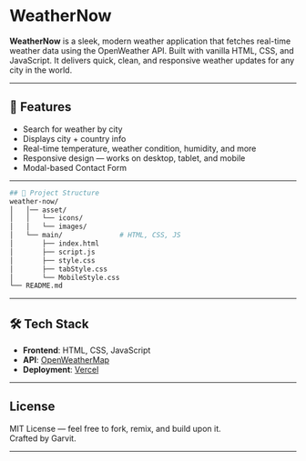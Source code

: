 #  WeatherNow

**WeatherNow** is a sleek, modern weather application that fetches real-time weather data using the OpenWeather API. Built with vanilla HTML, CSS, and JavaScript. It delivers quick, clean, and responsive weather updates for any city in the world.

---

## 🚀 Features

-  Search for weather by city
-  Displays city + country info
-  Real-time temperature, weather condition, humidity, and more
-  Responsive design — works on desktop, tablet, and mobile
-  Modal-based Contact Form

---
```bash
## 📁 Project Structure
weather-now/
│   │── asset/
│   │   └── icons/
│   │   └── images/
│   └── main/              # HTML, CSS, JS
│       ├── index.html
│       ├── script.js
│       ├── style.css
│       ├── tabStyle.css
│       └── MobileStyle.css
└── README.md

```

---

## 🛠️ Tech Stack

- **Frontend**: HTML, CSS, JavaScript
- **API**: [OpenWeatherMap](https://openweathermap.org/api)
- **Deployment**: [Vercel](https://vercel.com/)

---

## License
MIT License — feel free to fork, remix, and build upon it.<br>
Crafted by Garvit.


---

